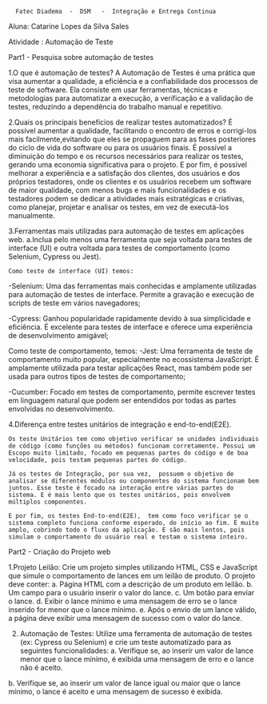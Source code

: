       Fatec Diadema  -  DSM   -  Integração e Entrega Continua 
Aluna: Catarine Lopes da Silva Sales 
 

Atividade : Automação de Teste

Part1 - Pesquisa sobre automação de testes

1.O que é automação de testes?
	A Automação de Testes é uma prática que visa aumentar a qualidade, a eficiência e a confiabilidade dos processos de teste de software.
Ela consiste em usar ferramentas, técnicas e metodologias para automatizar a execução, a verificação e a validação de testes, reduzindo a dependência do trabalho manual e repetitivo.

2.Quais os principais benefícios de realizar testes automatizados?
	É possível aumentar a qualidade, facilitando o encontro de erros e corrigi-los mais facilmente,evitando que eles se propaguem para as fases posteriores do ciclo de vida do software ou para os usuários finais. É possível a diminuição do tempo e os recursos necessários para realizar os testes, gerando uma economia significativa para o projeto. E por fim, é possível melhorar a experiência e a satisfação dos clientes, dos usuários e dos próprios testadores, onde os clientes e os usuários recebem um software de maior qualidade, com menos bugs e mais funcionalidades e os testadores podem se dedicar a atividades mais estratégicas e criativas, como planejar, projetar e analisar os testes, em vez de executá-los manualmente.

3.Ferramentas mais utilizadas para automação de testes em aplicações web.
	a.Inclua pelo menos uma ferramenta que seja voltada para testes de interface
(UI) e outra voltada para testes de comportamento (como Selenium, Cypress
ou Jest).

	Como teste de interface (UI) temos:
-Selenium: Uma das ferramentas mais conhecidas e amplamente utilizadas para automação de testes de interface. Permite a gravação e execução de scripts de teste em vários navegadores;

-Cypress: Ganhou popularidade rapidamente devido à sua simplicidade e eficiência. É excelente para testes de interface e oferece uma experiência de desenvolvimento amigável;

Como teste de comportamento, temos:
-Jest: Uma ferramenta de teste de comportamento muito popular, especialmente no ecossistema JavaScript. É amplamente utilizada para testar aplicações React, mas também pode ser usada para outros tipos de testes de comportamento;

-Cucumber: Focado em testes de comportamento, permite escrever testes em linguagem natural que podem ser entendidos por todas as partes envolvidas no desenvolvimento.


4.Diferença entre testes unitários de integração e end-to-end(E2E).

	Os teste Unitários tem como objetivo verificar se unidades individuais de código (como funções ou métodos) funcionam corretamente. Possui um Escopo muito limitado, focado em pequenas partes do código e de boa velocidade, pois testam pequenas partes do código.

	Já os testes de Integração, por sua vez,  possuem o objetivo de analisar se diferentes módulos ou componentes do sistema funcionam bem juntos. Esse teste é focado na interação entre várias partes do sistema. E é mais lento que os testes unitários, pois envolvem múltiplos componentes.

	E por fim, os testes End-to-end(E2E),  tem como foco verificar se o sistema completo funciona conforme esperado, do início ao fim. É muito amplo, cobrindo todo o fluxo da aplicação. E são mais lentos, pois simulam o comportamento do usuário real e testam o sistema inteiro.



Part2 - Criação do Projeto web 

1.Projeto Leilão: Crie um projeto simples utilizando HTML, CSS e JavaScript que
simule o comportamento de lances em um leilão de produto. O projeto deve conter:
a. Página HTML com a descrição de um produto em leilão.
b. Um campo para o usuário inserir o valor do lance.
c. Um botão para enviar o lance.
d. Exibir o lance mínimo e uma mensagem de erro se o lance inserido for menor que o lance mínimo.
e. Após o envio de um lance válido, a página deve exibir uma mensagem de sucesso com o valor do lance.


2. Automação de Testes: Utilize uma ferramenta de automação de testes (ex: Cypress ou Selenium) e crie um teste automatizado para as seguintes funcionalidades:
a. Verifique se, ao inserir um valor de lance menor que o lance mínimo, é exibida uma mensagem de erro e o lance não é aceito.

b. Verifique se, ao inserir um valor de lance igual ou maior que o lance mínimo, o lance é aceito e uma mensagem de sucesso é exibida.
